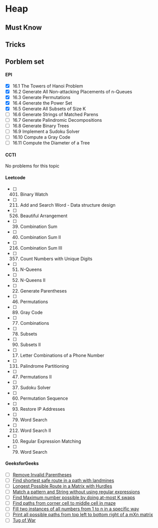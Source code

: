 # Heap 

## Must Know

## Tricks

## Porblem set
#### EPI
- [x] 16.1 The Towers of Hanoi Problem
- [x] 16.2 Generate All Non-attacking Placements of n-Queues
- [x] 16.3 Generate Permutations
- [x] 16.4 Generate the Power Set
- [x] 16.5 Generate All Subsets of Size K
- [ ] 16.6 Generate Strings of Matched Parens
- [ ] 16.7 Generate Palindromic Decompositions
- [ ] 16.8 Generate Binary Trees
- [ ] 16.9 Implement a Sudoku Solver
- [ ] 16.10 Compute a Gray Code
- [ ] 16.11 Compute the Diameter of a Tree

#### CCTI
No problems for this topic 

#### Leetcode
- [ ] 401. Binary Watch
- [ ] 211. Add and Search Word - Data structure design
- [ ] 526. Beautiful Arrangement
- [ ] 39. Combination Sum
- [ ] 40. Combination Sum II
- [ ] 216. Combination Sum III
- [ ] 357. Count Numbers with Unique Digits
- [ ] 51. N-Queens
- [ ] 52. N-Queens II
- [ ] 22. Generate Parentheses
- [ ] 46. Permutations
- [ ] 89. Gray Code
- [ ] 77. Combinations
- [ ] 78. Subsets
- [ ] 90. Subsets II
- [ ] 17. Letter Combinations of a Phone Number
- [ ] 131. Palindrome Partitioning
- [ ] 47. Permutations II
- [ ] 37. Sudoku Solver
- [ ] 60. Permutation Sequence
- [ ] 93. Restore IP Addresses
- [ ] 79. Word Search
- [ ] 212. Word Search II
- [ ] 10. Regular Expression Matching
- [ ] 79. Word Search


#### GeeksforGeeks
- [ ] [Remove Invalid Parentheses](http://www.geeksforgeeks.org/remove-invalid-parentheses/)
- [ ] [Find shortest safe route in a path with landmines](http://www.geeksforgeeks.org/find-shortest-safe-route-in-a-path-with-landmines/)
- [ ] [Longest Possible Route in a Matrix with Hurdles](http://www.geeksforgeeks.org/longest-possible-route-in-a-matrix-with-hurdles/)
- [ ] [Match a pattern and String without using regular expressions](http://www.geeksforgeeks.org/match-a-pattern-and-string-without-using-regular-expressions/)
- [ ] [Find Maximum number possible by doing at-most K swaps](http://www.geeksforgeeks.org/find-maximum-number-possible-by-doing-at-most-k-swaps/)
- [ ] [Find paths from corner cell to middle cell in maze](http://www.geeksforgeeks.org/find-paths-from-corner-cell-to-middle-cell-in-maze/)
- [ ] [Fill two instances of all numbers from 1 to n in a specific way](http://www.geeksforgeeks.org/fill-two-instances-numbers-1-n-specific-way/)
- [ ] [Print all possible paths from top left to bottom right of a mXn matrix](http://www.geeksforgeeks.org/print-all-possible-paths-from-top-left-to-bottom-right-of-a-mxn-matrix/)
- [ ] [Tug of War](http://www.geeksforgeeks.org/tug-of-war/)

